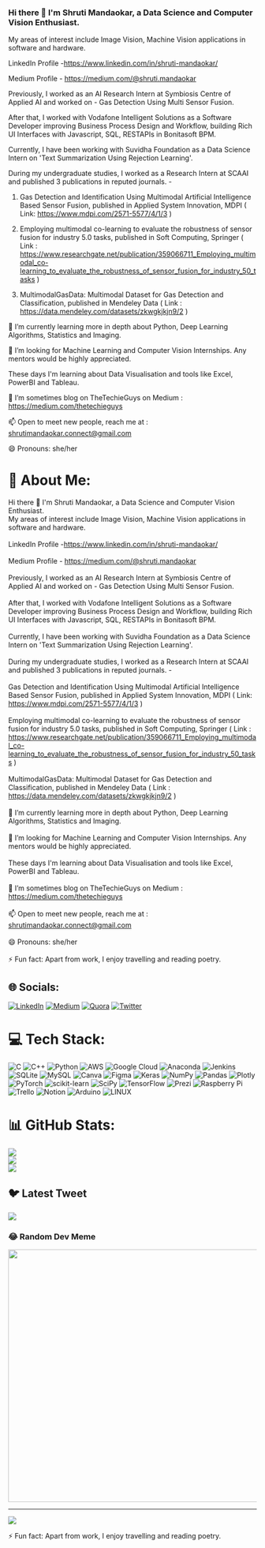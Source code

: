 ### Hi there 👋 I'm Shruti Mandaokar, a Data Science and Computer Vision Enthusiast.
My areas of interest include Image Vision, Machine Vision applications in software and hardware.

LinkedIn Profile -https://www.linkedin.com/in/shruti-mandaokar/

Medium Profile - https://medium.com/@shruti.mandaokar

Previously, I worked as an AI Research Intern at Symbiosis Centre of Applied AI and worked on - Gas Detection Using Multi Sensor Fusion.

After that, I worked with Vodafone Intelligent Solutions as a Software Developer improving Business Process Design and Workflow, building Rich UI Interfaces with Javascript, SQL, RESTAPIs in Bonitasoft BPM.

Currently, I have been working with Suvidha Foundation as a Data Science Intern on 'Text Summarization Using Rejection Learning'.


During my undergraduate studies, I worked as a Research Intern at SCAAI and published 3 publications in reputed journals. -

1. Gas Detection and Identification Using Multimodal Artificial Intelligence Based Sensor Fusion, published in Applied System Innovation, MDPI
( Link: https://www.mdpi.com/2571-5577/4/1/3 )

2. Employing multimodal co-learning to evaluate the robustness of sensor fusion for industry 5.0 tasks, published in Soft Computing, Springer
( Link : https://www.researchgate.net/publication/359066711_Employing_multimodal_co-learning_to_evaluate_the_robustness_of_sensor_fusion_for_industry_50_tasks )

3. MultimodalGasData: Multimodal Dataset for Gas Detection and Classification, published in Mendeley Data
( Link : https://data.mendeley.com/datasets/zkwgkjkjn9/2 ) 

🌱 I’m currently learning more in depth about Python, Deep Learning Algorithms, Statistics and Imaging.

🤔 I’m looking for Machine Learning and Computer Vision Internships. Any mentors would be highly appreciated.

   These days I'm learning about Data Visualisation and tools like Excel, PowerBI and Tableau.

🔭 I’m sometimes blog on TheTechieGuys on Medium : https://medium.com/thetechieguys

📫 Open to meet new people, reach me at : shrutimandaokar.connect@gmail.com

😄 Pronouns: she/her



# 💫 About Me:
Hi there 👋 I'm Shruti Mandaokar, a Data Science and Computer Vision Enthusiast.<br>My areas of interest include Image Vision, Machine Vision applications in software and hardware.<br><br>LinkedIn Profile -https://www.linkedin.com/in/shruti-mandaokar/<br><br>Medium Profile - https://medium.com/@shruti.mandaokar<br><br>Previously, I worked as an AI Research Intern at Symbiosis Centre of Applied AI and worked on - Gas Detection Using Multi Sensor Fusion.<br><br>After that, I worked with Vodafone Intelligent Solutions as a Software Developer improving Business Process Design and Workflow, building Rich UI Interfaces with Javascript, SQL, RESTAPIs in Bonitasoft BPM.<br><br>Currently, I have been working with Suvidha Foundation as a Data Science Intern on 'Text Summarization Using Rejection Learning'.<br><br>During my undergraduate studies, I worked as a Research Intern at SCAAI and published 3 publications in reputed journals. -<br><br>Gas Detection and Identification Using Multimodal Artificial Intelligence Based Sensor Fusion, published in Applied System Innovation, MDPI ( Link: https://www.mdpi.com/2571-5577/4/1/3 )<br><br>Employing multimodal co-learning to evaluate the robustness of sensor fusion for industry 5.0 tasks, published in Soft Computing, Springer ( Link : https://www.researchgate.net/publication/359066711_Employing_multimodal_co-learning_to_evaluate_the_robustness_of_sensor_fusion_for_industry_50_tasks )<br><br>MultimodalGasData: Multimodal Dataset for Gas Detection and Classification, published in Mendeley Data ( Link : https://data.mendeley.com/datasets/zkwgkjkjn9/2 )<br><br>🌱 I’m currently learning more in depth about Python, Deep Learning Algorithms, Statistics and Imaging.<br><br>🤔 I’m looking for Machine Learning and Computer Vision Internships. Any mentors would be highly appreciated.<br><br>These days I'm learning about Data Visualisation and tools like Excel, PowerBI and Tableau.<br><br>🔭 I’m sometimes blog on TheTechieGuys on Medium : https://medium.com/thetechieguys<br><br>📫 Open to meet new people, reach me at : shrutimandaokar.connect@gmail.com<br><br>😄 Pronouns: she/her<br><br>⚡ Fun fact: Apart from work, I enjoy travelling and reading poetry.


## 🌐 Socials:
[![LinkedIn](https://img.shields.io/badge/LinkedIn-%230077B5.svg?logo=linkedin&logoColor=white)](https://linkedin.com/in/shruti-mandaokar) [![Medium](https://img.shields.io/badge/Medium-12100E?logo=medium&logoColor=white)](https://medium.com/@@shruti.mandaokar) [![Quora](https://img.shields.io/badge/Quora-%23B92B27.svg?logo=Quora&logoColor=white)](https://quora.com/profile/Shruti-Mandaokar) [![Twitter](https://img.shields.io/badge/Twitter-%231DA1F2.svg?logo=Twitter&logoColor=white)](https://twitter.com/ShrutiMandaokar) 

# 💻 Tech Stack:
![C](https://img.shields.io/badge/c-%2300599C.svg?style=for-the-badge&logo=c&logoColor=white) ![C++](https://img.shields.io/badge/c++-%2300599C.svg?style=for-the-badge&logo=c%2B%2B&logoColor=white) ![Python](https://img.shields.io/badge/python-3670A0?style=for-the-badge&logo=python&logoColor=ffdd54) ![AWS](https://img.shields.io/badge/AWS-%23FF9900.svg?style=for-the-badge&logo=amazon-aws&logoColor=white) ![Google Cloud](https://img.shields.io/badge/Google%20Cloud-%234285F4.svg?style=for-the-badge&logo=google-cloud&logoColor=white) ![Anaconda](https://img.shields.io/badge/Anaconda-%2344A833.svg?style=for-the-badge&logo=anaconda&logoColor=white) ![Jenkins](https://img.shields.io/badge/jenkins-%232C5263.svg?style=for-the-badge&logo=jenkins&logoColor=white) ![SQLite](https://img.shields.io/badge/sqlite-%2307405e.svg?style=for-the-badge&logo=sqlite&logoColor=white) ![MySQL](https://img.shields.io/badge/mysql-%2300f.svg?style=for-the-badge&logo=mysql&logoColor=white) ![Canva](https://img.shields.io/badge/Canva-%2300C4CC.svg?style=for-the-badge&logo=Canva&logoColor=white) 	![Figma](https://img.shields.io/badge/figma-%23F24E1E.svg?style=for-the-badge&logo=figma&logoColor=white) ![Keras](https://img.shields.io/badge/Keras-%23D00000.svg?style=for-the-badge&logo=Keras&logoColor=white) ![NumPy](https://img.shields.io/badge/numpy-%23013243.svg?style=for-the-badge&logo=numpy&logoColor=white) ![Pandas](https://img.shields.io/badge/pandas-%23150458.svg?style=for-the-badge&logo=pandas&logoColor=white) ![Plotly](https://img.shields.io/badge/Plotly-%233F4F75.svg?style=for-the-badge&logo=plotly&logoColor=white) ![PyTorch](https://img.shields.io/badge/PyTorch-%23EE4C2C.svg?style=for-the-badge&logo=PyTorch&logoColor=white) ![scikit-learn](https://img.shields.io/badge/scikit--learn-%23F7931E.svg?style=for-the-badge&logo=scikit-learn&logoColor=white) ![SciPy](https://img.shields.io/badge/SciPy-%230C55A5.svg?style=for-the-badge&logo=scipy&logoColor=%white) ![TensorFlow](https://img.shields.io/badge/TensorFlow-%23FF6F00.svg?style=for-the-badge&logo=TensorFlow&logoColor=white) ![Prezi](https://img.shields.io/badge/Prezi-%23000000.svg?style=for-the-badge&logo=Prezi&logoColor=white) ![Raspberry Pi](https://img.shields.io/badge/-RaspberryPi-C51A4A?style=for-the-badge&logo=Raspberry-Pi) ![Trello](https://img.shields.io/badge/Trello-%23026AA7.svg?style=for-the-badge&logo=Trello&logoColor=white) ![Notion](https://img.shields.io/badge/Notion-%23000000.svg?style=for-the-badge&logo=notion&logoColor=white) ![Arduino](https://img.shields.io/badge/-Arduino-00979D?style=for-the-badge&logo=Arduino&logoColor=white) ![LINUX](https://img.shields.io/badge/Linux-FCC624?style=for-the-badge&logo=linux&logoColor=black)
# 📊 GitHub Stats:
![](https://github-readme-stats.vercel.app/api?username=Shruti2301&theme=dark&hide_border=false&include_all_commits=true&count_private=true)<br/>
![](https://github-readme-streak-stats.herokuapp.com/?user=Shruti2301&theme=dark&hide_border=false)<br/>
![](https://github-readme-stats.vercel.app/api/top-langs/?username=Shruti2301&theme=dark&hide_border=false&include_all_commits=true&count_private=true&layout=compact)

## 🐦 Latest Tweet
[![](https://gtce.itsvg.in/api?username=ShrutiMandaokar)](https://github.com/VishwaGauravIn/github-twitter-card-embed)

### 😂 Random Dev Meme
<img src="https://rm.up.railway.app/" width="512px"/>

---
[![](https://visitcount.itsvg.in/api?id=Shruti2301&icon=7&color=0)](https://visitcount.itsvg.in)

<!-- Proudly created with GPRM ( https://gprm.itsvg.in ) -->

⚡ Fun fact: Apart from work, I enjoy travelling and reading poetry.
